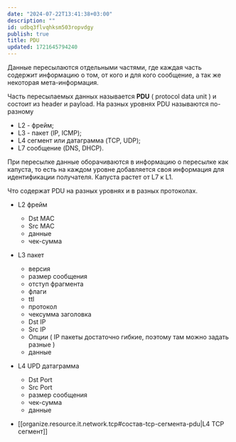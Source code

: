 ```yaml
---
date: "2024-07-22T13:41:38+03:00"
description: ""
id: udbq3flvqhksm503ropvdgy
publish: true
title: PDU
updated: 1721645794240
---
```


Данные пересылаются отдельными частями, где каждая часть содержит информацию о том, от кого и для кого сообщение, а так же некоторая мета-информация.

Часть пересылаемых данных называется **PDU** ( protocol data unit ) и состоит из header и payload. На разных уровнях PDU называются по-разному

- L2 - фрейм;
- L3 - пакет (IP, ICMP);
- L4 сегмент или датаграмма (TCP, UDP);
- L7 сообщение (DNS, DHCP).

При пересылке данные оборачиваются в информацию о пересылке как капуста, то есть на каждом уровне добавляется своя информация для идентификации получателя. Капуста растет от L7 к L1.

Что содержат PDU на разных уровнях и в разных протоколах.

- L2 фрейм

  - Dst MAC
  - Src MAC
  - данные
  - чек-сумма

- L3 пакет

  - версия
  - размер сообщения
  - отступ фрагмента
  - флаги
  - ttl
  - протокол
  - чексумма заголовка
  - Dst IP
  - Src IP
  - Опции ( IP пакеты достаточно гибкие, поэтому там можно задать разные )
  - данные

- L4 UPD датаграмма

  - Dst Port
  - Src Port
  - размер сообщения
  - чек-сумма
  - данные

- [[organize.resource.it.network.tcp#состав-tcp-сегмента-pdu|L4 TCP сегмент]]